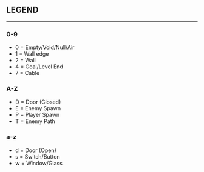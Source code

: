 ##	LEGEND
---
###	0-9
- 0 = Empty/Void/Null/Air
- 1 = Wall edge
- 2 = Wall
- 4 = Goal/Level End
- 7 = Cable

###	A-Z
- D = Door (Closed)
- E = Enemy Spawn
- P = Player Spawn
- T = Enemy Path

###	a-z
- d = Door (Open)
- s = Switch/Button
- w = Window/Glass